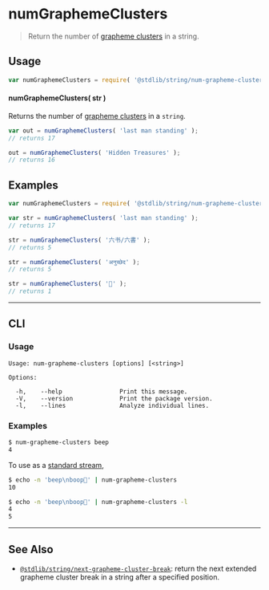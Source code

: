 <!--

@license Apache-2.0

Copyright (c) 2020 The Stdlib Authors.

Licensed under the Apache License, Version 2.0 (the "License");
you may not use this file except in compliance with the License.
You may obtain a copy of the License at

   http://www.apache.org/licenses/LICENSE-2.0

Unless required by applicable law or agreed to in writing, software
distributed under the License is distributed on an "AS IS" BASIS,
WITHOUT WARRANTIES OR CONDITIONS OF ANY KIND, either express or implied.
See the License for the specific language governing permissions and
limitations under the License.

-->

# numGraphemeClusters

> Return the number of [grapheme clusters][unicode-text-segmentation] in a string.

<section class="usage">

## Usage

```javascript
var numGraphemeClusters = require( '@stdlib/string/num-grapheme-clusters' );
```

#### numGraphemeClusters( str )

Returns the number of [grapheme clusters][unicode-text-segmentation] in a `string`.

```javascript
var out = numGraphemeClusters( 'last man standing' );
// returns 17

out = numGraphemeClusters( 'Hidden Treasures' );
// returns 16
```

</section>

<!-- /.usage -->

<section class="examples">

## Examples

<!-- eslint no-undef: "error" -->

```javascript
var numGraphemeClusters = require( '@stdlib/string/num-grapheme-clusters' );

var str = numGraphemeClusters( 'last man standing' );
// returns 17

str = numGraphemeClusters( '六书/六書' );
// returns 5

str = numGraphemeClusters( 'अनुच्छेद' );
// returns 5

str = numGraphemeClusters( '🌷' );
// returns 1
```

</section>

<!-- /.examples -->

* * *

<section class="cli">

## CLI

<section class="usage">

### Usage

```text
Usage: num-grapheme-clusters [options] [<string>]

Options:

  -h,    --help                Print this message.
  -V,    --version             Print the package version.
  -l,    --lines               Analyze individual lines.
```

</section>

<!-- /.usage -->

<section class="examples">

### Examples

```bash
$ num-grapheme-clusters beep
4
```

To use as a [standard stream][standard-streams],

```bash
$ echo -n 'beep\nboop🌷' | num-grapheme-clusters
10
```

```bash
$ echo -n 'beep\nboop🌷' | num-grapheme-clusters -l
4
5
```

</section>

<!-- /.examples -->

</section>

<!-- /.cli -->

<!-- Section for related `stdlib` packages. Do not manually edit this section, as it is automatically populated. -->

<section class="related">

* * *

## See Also

-   <span class="package-name">[`@stdlib/string/next-grapheme-cluster-break`][@stdlib/string/next-grapheme-cluster-break]</span><span class="delimiter">: </span><span class="description">return the next extended grapheme cluster break in a string after a specified position.</span>

</section>

<!-- /.related -->

<!-- Section for all links. Make sure to keep an empty line after the `section` element and another before the `/section` close. -->

<section class="links">

[unicode-text-segmentation]: http://www.unicode.org/reports/tr29/

[standard-streams]: https://en.wikipedia.org/wiki/Standard_streams

<!-- <related-links> -->

[@stdlib/string/next-grapheme-cluster-break]: https://github.com/stdlib-js/stdlib/tree/develop/lib/node_modules/%40stdlib/string/next-grapheme-cluster-break

<!-- </related-links> -->

</section>

<!-- /.links -->
